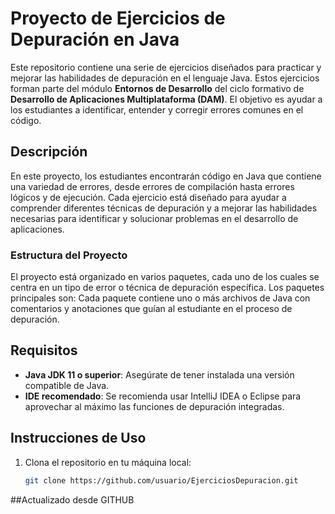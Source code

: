 # Proyecto de Ejercicios de Depuración en Java

Este repositorio contiene una serie de ejercicios diseñados para practicar y mejorar las habilidades de depuración en el lenguaje Java. Estos ejercicios forman parte del módulo **Entornos de Desarrollo** del ciclo formativo de **Desarrollo de Aplicaciones Multiplataforma (DAM)**. El objetivo es ayudar a los estudiantes a identificar, entender y corregir errores comunes en el código.

## Descripción

En este proyecto, los estudiantes encontrarán código en Java que contiene una variedad de errores, desde errores de compilación hasta errores lógicos y de ejecución. Cada ejercicio está diseñado para ayudar a comprender diferentes técnicas de depuración y a mejorar las habilidades necesarias para identificar y solucionar problemas en el desarrollo de aplicaciones.

### Estructura del Proyecto

El proyecto está organizado en varios paquetes, cada uno de los cuales se centra en un tipo de error o técnica de depuración específica. Los paquetes principales son:
Cada paquete contiene uno o más archivos de Java con comentarios y anotaciones que guían al estudiante en el proceso de depuración.

## Requisitos

- **Java JDK 11 o superior**: Asegúrate de tener instalada una versión compatible de Java.
- **IDE recomendado**: Se recomienda usar IntelliJ IDEA o Eclipse para aprovechar al máximo las funciones de depuración integradas.
  
## Instrucciones de Uso

1. Clona el repositorio en tu máquina local:
   ```bash
   git clone https://github.com/usuario/EjerciciosDepuracion.git

##Actualizado desde GITHUB
